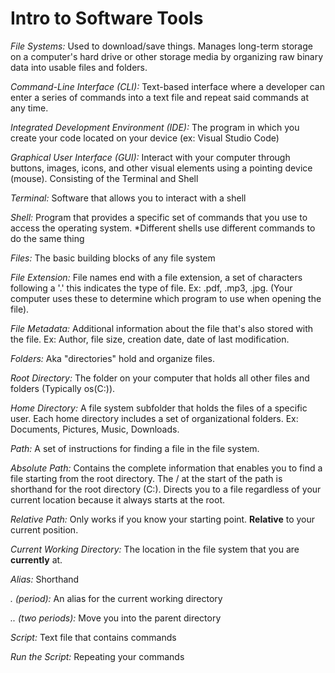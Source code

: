 # Intro to Software Tools

*File Systems:*
Used to download/save things. Manages long-term storage on a computer's hard drive or other storage media by organizing raw binary data into usable files and folders.

*Command-Line Interface (CLI):*
Text-based interface where a developer can enter a series of commands into a text file and repeat said commands at any time.

*Integrated Development Environment (IDE):*
The program in which you create your code located on your device (ex: Visual Studio Code)

*Graphical User Interface (GUI):*
Interact with your computer through buttons, images, icons, and other visual elements using a pointing device (mouse). Consisting of the Terminal and Shell

*Terminal:*
Software that allows you to interact with a shell

*Shell:*
Program that provides a specific set of commands that you use to access the operating system. *Different shells use different commands to do the same thing

*Files:*
The basic building blocks of any file system

*File Extension:*
File names end with a file extension, a set of characters following a '.' this indicates the type of file. Ex: .pdf, .mp3, .jpg. (Your computer uses these to determine which program to use when opening the file).

*File Metadata:*
Additional information about the file that's also stored with the file. Ex: Author, file size, creation date, date of last modification.

*Folders:*
Aka "directories" hold and organize files.

*Root Directory:*
The folder on your computer that holds all other files and folders (Typically os(C:)).

*Home Directory:*
A file system subfolder that holds the files of a specific user. Each home directory includes a set of organizational folders. Ex: Documents, Pictures, Music, Downloads.

*Path:*
A set of instructions for finding a file in the file system.

*Absolute Path:*
Contains the complete information that enables you to find a file starting from the root directory. The / at the start of the path is shorthand for the root directory (C:). Directs you to a file regardless of your current location because it always starts at the root.

*Relative Path:*
Only works if you know your starting point. **Relative** to your current position.

*Current Working Directory:*
The location in the file system that you are **currently** at.

*Alias:*
Shorthand

*. (period):*
An alias for the current working directory

*.. (two periods):*
Move you into the parent directory

*Script:*
Text file that contains commands

*Run the Script:*
Repeating your commands
